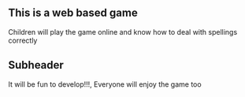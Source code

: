 ## This is a web based game 
Children will play the game online and know how to deal with spellings correctly
## Subheader
It will be fun to develop!!!, Everyone will enjoy the game too
